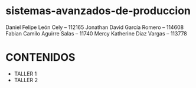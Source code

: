 # sistemas-avanzados-de-produccion
Daniel Felipe León Cely – 112165 Jonathan David García Romero – 114608 Fabian Camilo Aguirre Salas – 11740 Mercy Katherine Diaz Vargas – 113778

# CONTENIDOS
- TALLER 1
- TALLER 2
